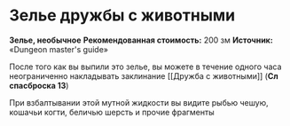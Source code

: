 # Зелье дружбы с животными

**Зелье, необычное**
**Рекомендованная стоимость:** 200 зм
**Источник:** «Dungeon master's guide»

После того как вы выпили это зелье, вы можете в течение одного часа неограниченно накладывать заклинание [[Дружба с животными]] (**Сл спасброска 13**)

При взбалтывании этой мутной жидкости вы видите рыбью чешую, кошачьи когти, беличью шерсть и прочие фрагменты